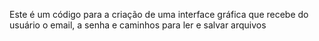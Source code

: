 Este é um código para a criação de uma interface gráfica que recebe do usuário o email, a senha e caminhos para ler e salvar arquivos


